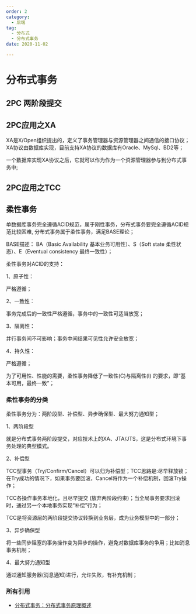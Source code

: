 ```yaml
---
order: 2
category:
  - 后端
tag:
  - 分布式
  - 分布式事务
date: 2020-11-02

---
```

# 分布式事务

## 2PC 两阶段提交

## 2PC应用之XA

XA是X/Open组织提出的，定义了事务管理器与资源管理器之间通信的接口协议；XA协议由数据库实现，目前支持XA协议的数据库有Oracle、MySql、BD2等；

一个数据库实现XA协议之后，它就可以作为作为一个资源管理器参与到分布式事务中;


## 2PC应用之TCC

## 柔性事务

单数据库事务完全遵循ACID规范，属于刚性事务，分布式事务要完全遵循ACID规范比较困难, 分布式事务属于柔性事务，满足BASE理论；


BASE描述： BA（Basic Availability 基本业务可用性）、S（Soft state 柔性状态）、E（Eventual consistency 最终一致性）；

柔性事务对ACID的支持：

1、原子性：

严格遵循；

2、一致性：

事务完成后的一致性严格遵循，事务中的一致性可适当放宽；

3、隔离性：

并行事务间不可影响；事务中间结果可见性允许安全放宽；

4、持久性：

严格遵循；

为了可用性、性能的需要，柔性事务降低了一致性(C)与隔离性(I) 的要求，即“基本可用，最终一致”；


### 柔性事务的分类

柔性事务分为：两阶段型、补偿型、异步确保型、最大努力通知型；

1、两阶段型

就是分布式事务两阶段提交，对应技术上的XA、JTA/JTS，这是分布式环境下事务处理的典型模式。

2、补偿型

TCC型事务（Try/Confirm/Cancel）可以归为补偿型；TCC思路是:尽早释放锁；在Try成功的情况下，如果事务要回滚，Cancel将作为一个补偿机制，回滚Try操作；

TCC各操作事务本地化，且尽早提交 (放弃两阶段约束)；当全局事务要求回滚时，通过另一个本地事务实现“补偿”行为；

TCC是将资源层的两阶段提交协议转换到业务层，成为业务模型中的一部分；

3、异步确保型

将一些同步阻塞的事务操作变为异步的操作，避免对数据库事务的争用；比如消息事务机制；

4、最大努力通知型

通过通知服务器(消息通知)进行，允许失败，有补充机制；

### 所有引用

- [分布式事务：分布式事务原理概述](https://yq.aliyun.com/articles/608863)